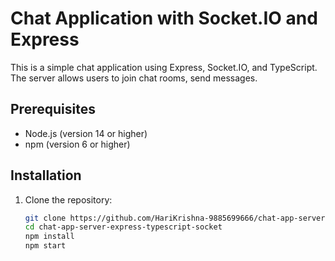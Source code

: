 # Chat Application with Socket.IO and Express

This is a simple chat application using Express, Socket.IO, and TypeScript. 
The server allows users to join chat rooms, send messages.

## Prerequisites

- Node.js (version 14 or higher)
- npm (version 6 or higher)

## Installation

1. Clone the repository:

   ```sh
   git clone https://github.com/HariKrishna-9885699666/chat-app-server-express-typescript-socket.git
   cd chat-app-server-express-typescript-socket
   npm install
   npm start


